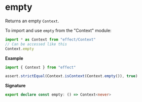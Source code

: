 # empty

Returns an empty `Context`.

To import and use `empty` from the "Context" module:

```ts
import * as Context from "effect/Context"
// Can be accessed like this
Context.empty
```

**Example**

```ts
import { Context } from "effect"

assert.strictEqual(Context.isContext(Context.empty()), true)
```

**Signature**

```ts
export declare const empty: () => Context<never>
```
